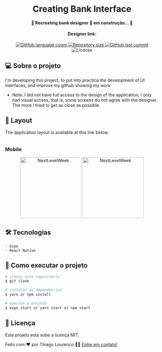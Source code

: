 <h1 align="center">
    Creating Bank Interface
</h1>

<h4 align="center">
  	🚧  Recreating bank designer 🚀 em construção... 🚧 
</h4>

<h4 align="center"> Designer link: <a align="center" href="https://www.behance.net/gallery/92747605/Mobile-bank-app?tracking_source=search_projects_recommended%7Cmobile"/>
 </h4>

<p align="center">
  <img alt="GitHub language count" src="https://img.shields.io/github/languages/count/Thiagolourenco/create-interface-bank?color=%2304D361">

  <img alt="Repository size" src="https://img.shields.io/github/repo-size/Thiagolourenco/create-interface-bank?color=%2304D361">

  <a href="https://github.com/tgmarinho/nlw1/commits/master">
    <img alt="GitHub last commit" src="https://img.shields.io/github/last-commit/Thiagolourenco/create-interface-bank?color=%2304D361">
  </a>

  <img alt="License" src="https://img.shields.io/badge/license-MIT-brightgreen">
   
</p>

## 💻 Sobre o projeto

I'm developing this project, to put into practice the development of UI interfaces, and improve my github showing my work

* Note: I did not have full access to the design of the application, I only had visual access, that is, some screens do not agree with the designer. The more I tried to get as close as possible.

## 🎨 Layout

The application layout is available at this link below.

<a href="https://www.behance.net/gallery/92747605/Mobile-bank-app?tracking_source=search_projects_recommended%7Cmobile">
   <img alt="" src="https://img.shields.io/badge/Acessar%20Layout%20-Behance-%2304D361">
</a>

### Mobile

<p align="center">
  <img alt="NextLevelWeek" title="#NextLevelWeek" src="./assets/home-mobile.png" width="200px">

  <img alt="NextLevelWeek" title="#NextLevelWeek" src="./assets/detalhes-mobile.svg" width="200px">
</p>

## 🛠 Tecnologias
    - Expo 
    - React Native


## 🚀 Como executar o projeto

```bash
# clonar este repositório
$ git clone 

# instalar as dependências
$ yarn or npm install 

# execute o projeto
$ expo start or yarn start or npm start

```
## 📝 Licença

Este projeto esta sobe a licença MIT.

Feito com ❤️ por Thiago Lourenco 👋🏽 [Entre em contato!](https://www.linkedin.com/in/thiago-louren%C3%A7o-a6a851101/)
